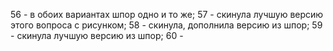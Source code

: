 56 - в обоих вариантах шпор одно и то же;
57 - скинула лучшую версию этого вопроса с рисунком;
58 - скинула, дополнила версию из шпор;
59 - скинула лучшую версию из шпор;
60 - 

